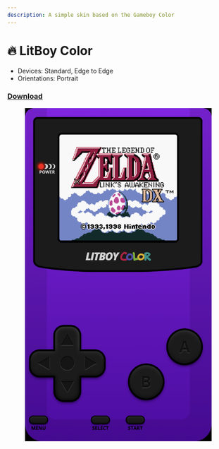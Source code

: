 ```yaml
---
description: A simple skin based on the Gameboy Color
---
```


# 🔥 LitBoy Color

* Devices: Standard, Edge to Edge
* Orientations: Portrait

### [Download](../../Lit%20Skins/litboy-color-litritt.deltaskin)

<figure><img src="../../.gitbook/assets/IMG_0038.PNG" alt=""><figcaption></figcaption></figure>
